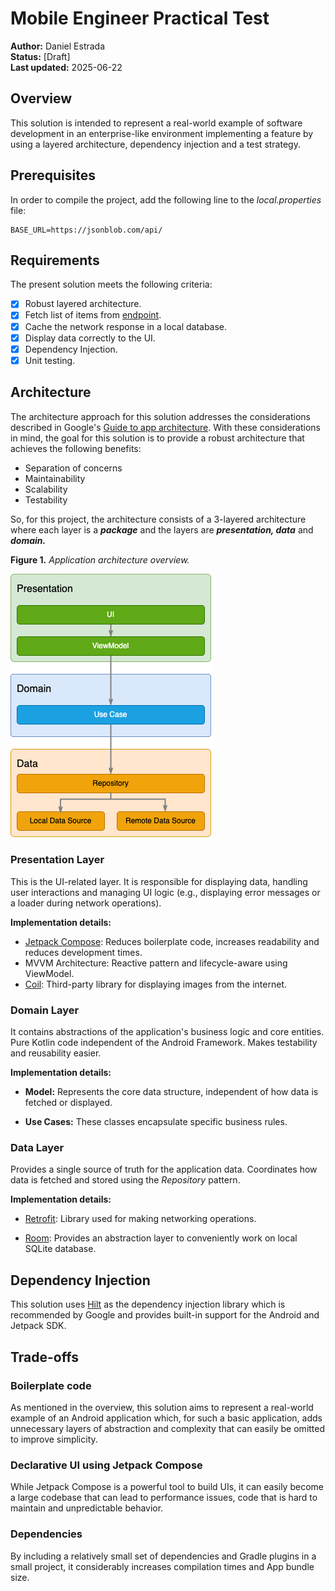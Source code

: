 # Mobile Engineer Practical Test

**Author:** Daniel Estrada  
**Status:** [Draft]  
**Last updated:** 2025-06-22

## Overview

This solution is intended to represent a real-world example of software development in an enterprise-like environment implementing a feature by using a layered architecture, dependency injection and a test strategy.

## Prerequisites

In order to compile the project, add the following line to the *local.properties* file:

```
BASE_URL=https://jsonblob.com/api/
```

## Requirements

The present solution meets the following criteria:

- [x] Robust layered architecture.
- [x] Fetch list of items from [endpoint](https://jsonblob.com/api/1151549092634943488).
- [x] Cache the network response in a local database.
- [x] Display data correctly to the UI.
- [x] Dependency Injection.
- [x] Unit testing.

## Architecture

The architecture approach for this solution addresses the considerations described in Google's [Guide to app architecture](https://developer.android.com/topic/architecture). 
With these considerations in mind, the goal for this solution is to provide a robust architecture that achieves the following benefits:

- Separation of concerns
- Maintainability
- Scalability
- Testability

So, for this project, the architecture consists of a 3-layered architecture where each layer is a ***package*** and the layers are ***presentation, data*** and ***domain.***

**Figure 1.** *Application architecture overview.*

<img src="media/app-architecture-diagram.png" alt=""/>

### Presentation Layer

This is the UI-related layer. It is responsible for displaying data, handling user interactions and managing UI logic (e.g., displaying error messages or a loader during network operations).

**Implementation details:** 

- [Jetpack Compose](https://developer.android.com/compose): Reduces boilerplate code, increases readability and reduces development times.
- MVVM Architecture: Reactive pattern and lifecycle-aware using ViewModel.
- [Coil](https://coil-kt.github.io/coil/): Third-party library for displaying images from the internet.

### Domain Layer

It contains abstractions of the application's business logic and core entities. Pure Kotlin code independent of the Android Framework. Makes testability and reusability easier.

**Implementation details:** 

- **Model:** Represents the core data structure, independent of how data is fetched or displayed.

- **Use Cases:** These classes encapsulate specific business rules. 

### Data Layer

Provides a single source of truth for the application data. Coordinates how data is fetched and stored using the *Repository* pattern.

**Implementation details:** 

- [Retrofit](https://square.github.io/retrofit/): Library used for making networking operations.

- [Room](https://developer.android.com/training/data-storage/room): Provides an abstraction layer to conveniently work on local SQLite database.

## Dependency Injection



This solution uses [Hilt](https://developer.android.com/training/dependency-injection/hilt-android) as the dependency injection library which is recommended by Google and provides built-in support for the Android and Jetpack SDK.

## Trade-offs

### Boilerplate code

As mentioned in the overview, this solution aims to represent a real-world example of an Android application which, for such a basic application, adds unnecessary layers of abstraction and complexity that can easily be omitted to improve simplicity. 

### Declarative UI using Jetpack Compose

While Jetpack Compose is a powerful tool to build UIs, it can easily become a large codebase that can lead to performance issues, code that is hard to maintain and unpredictable behavior.

### Dependencies

By including a relatively small set of dependencies and Gradle plugins in a small project, it considerably increases compilation times and App bundle size.

